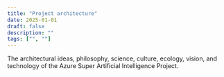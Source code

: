 ```yaml
---
title: "Project architecture"
date: 2025-01-01
draft: false
description: ""
tags: ["", ""]
---
```

The architectural ideas, philosophy, science, culture, ecology, vision, and technology of the Azure Super Artificial Intelligence Project.
<br>